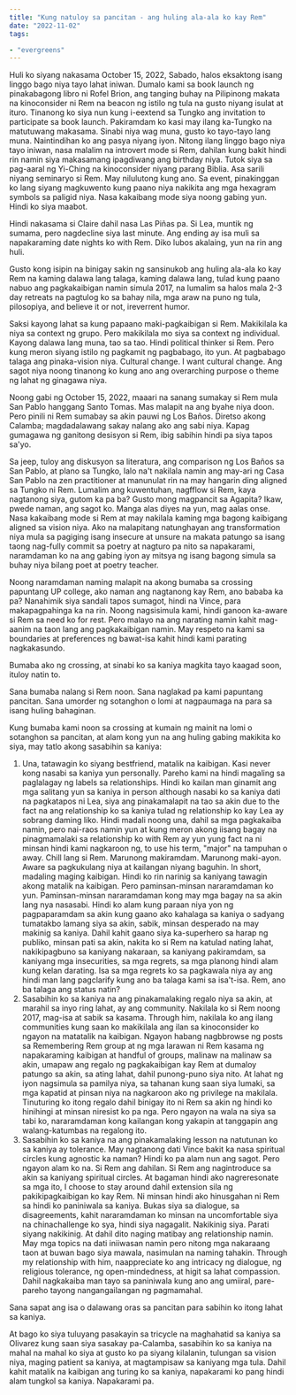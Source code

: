 ```yaml
---
title: "Kung natuloy sa pancitan - ang huling ala-ala ko kay Rem"
date: "2022-11-02"
tags:

- "evergreens"
---
```


Huli ko siyang nakasama October 15, 2022, Sabado, halos eksaktong isang linggo bago niya tayo lahat iniwan. Dumalo kami sa book launch ng pinakabagong libro ni Rofel Brion, ang tanging buhay na Pilipinong makata na kinoconsider ni Rem na beacon ng istilo ng tula na gusto niyang isulat at ituro. Tinanong ko siya nun kung i-eextend sa Tungko ang invitation to participate sa book launch. Pakiramdam ko kasi may ilang ka-Tungko na matutuwang makasama. Sinabi niya wag muna, gusto ko tayo-tayo lang muna. Naintindihan ko ang pasya niyang iyon. Nitong ilang linggo bago niya tayo iniwan, nasa malalim na introvert mode si Rem, dahilan kung bakit hindi rin namin siya makasamang ipagdiwang ang birthday niya. Tutok siya sa pag-aaral ng Yi-Ching na kinoconsider niyang parang Biblia. Asa sarili niyang seminaryo si Rem. May nilulutong kung ano. Sa event, pinakinggan ko lang siyang magkuwento kung paano niya nakikita ang mga hexagram symbols sa paligid niya. Nasa kakaibang mode siya noong gabing yun. Hindi ko siya maabot.

Hindi nakasama si Claire dahil nasa Las Piñas pa. Si Lea, muntik ng sumama, pero nagdecline siya last minute. Ang ending ay isa muli sa napakaraming date nights ko with Rem. Diko lubos akalaing, yun na rin ang huli.

Gusto kong isipin na binigay sakin ng sansinukob ang huling ala-ala ko kay Rem na kaming dalawa lang talaga, kaming dalawa lang, tulad kung paano nabuo ang pagkakaibigan namin simula 2017, na lumalim sa halos mala 2-3 day retreats na pagtulog ko sa bahay nila, mga araw na puno ng tula, pilosopiya, and believe it or not, ireverrent humor.

Saksi kayong lahat sa kung papaano maki-pagkaibigan si Rem. Makikilala ka niya sa context ng grupo. Pero makikilala mo siya sa context ng individual. Kayong dalawa lang muna, tao sa tao. Hindi political thinker si Rem. Pero kung meron siyang istilo ng pagkamit ng pagbabago, ito yun. At pagbabago talaga ang pinaka-vision niya. Cultural change. I want cultural change. Ang sagot niya noong tinanong ko kung ano ang overarching purpose o theme ng lahat ng ginagawa niya.

Noong gabi ng October 15, 2022, maaari na sanang sumakay si Rem mula San Pablo hanggang Santo Tomas. Mas malapit na ang byahe niya doon. Pero pinili ni Rem sumabay sa akin pauwi ng Los Baños. Diretso akong Calamba; magdadalawang sakay nalang ako ang sabi niya. Kapag gumagawa ng ganitong desisyon si Rem, ibig sabihin hindi pa siya tapos sa'yo.

Sa jeep, tuloy ang diskusyon sa literatura, ang comparison ng Los Baños sa San Pablo, at plano sa Tungko, lalo na't nakilala namin ang may-ari ng Casa San Pablo na zen practitioner at manunulat rin na may hangarin ding aligned sa Tungko ni Rem. Lumalim ang kuwentuhan, nagfflow si Rem, kaya nagtanong siya, gutom ka pa ba? Gusto mong magpancit sa Agapita? Ikaw, pwede naman, ang sagot ko. Manga alas diyes na yun, mag aalas onse. Nasa kakaibang mode si Rem at may nakilala kaming mga bagong kaibigang aligned sa vision niya. Ako na malapitang natunghayan ang transformation niya mula sa pagiging isang insecure at unsure na makata patungo sa isang taong nag-fully commit sa poetry at nagturo pa nito sa napakarami, naramdaman ko na ang gabing iyon ay mitsya ng isang bagong simula sa buhay niya bilang poet at poetry teacher.

Noong naramdaman naming malapit na akong bumaba sa crossing papuntang UP college, ako naman ang nagtanong kay Rem, ano bababa ka pa? Nanahimik siya sandali tapos sumagot, hindi na Vince, para makapagpahinga ka na rin. Noong nagsisimula kami, hindi ganoon ka-aware si Rem sa need ko for rest. Pero malayo na ang narating namin kahit mag-aanim na taon lang ang pagkakaibigan namin. May respeto na kami sa boundaries at preferences ng bawat-isa kahit hindi kami parating nagkakasundo.

Bumaba ako ng crossing, at sinabi ko sa kaniya magkita tayo kaagad soon, ituloy natin to.

Sana bumaba nalang si Rem noon. Sana naglakad pa kami papuntang pancitan. Sana umorder ng sotanghon o lomi at nagpaumaga na para sa isang huling bahaginan.

Kung bumaba kami noon sa crossing at kumain ng mainit na lomi o sotanghon sa pancitan, at alam kong yun na ang huling gabing makikita ko siya, may tatlo akong sasabihin sa kaniya:

1. Una, tatawagin ko siyang bestfriend, matalik na kaibigan. Kasi never kong nasabi sa kaniya yun personally. Pareho kami na hindi magaling sa paglalagay ng labels sa relationships. Hindi ko kailan man ginamit ang mga salitang yun sa kaniya in person although nasabi ko sa kaniya dati na pagkatapos ni Lea, siya ang pinakamalapit na tao sa akin due to the fact na ang relationship ko sa kaniya tulad ng relationship ko kay Lea ay sobrang daming liko. Hindi madali noong una, dahil sa mga pagkakaiba namin, pero nai-raos namin yun at kung meron akong iisang bagay na pinagmamalaki sa relationship ko with Rem ay yun yung fact na ni minsan hindi kami nagkaroon ng, to use his term, "major" na tampuhan o away. Chill lang si Rem. Marunong makiramdam. Marunong maki-ayon. Aware sa pagkukulang niya at kailangan niyang baguhin. In short, madaling maging kaibigan. Hindi ko rin narinig sa kaniyang tawagin akong matalik na kaibigan. Pero paminsan-minsan nararamdaman ko yun. Paminsan-minsan nararamdaman kong may mga bagay na sa akin lang nya nasasabi. Hindi ko alam kung paraan niya yon ng pagpaparamdam sa akin kung gaano ako kahalaga sa kaniya o sadyang tumatakbo lamang siya sa akin, sabik, minsan desperado na may makinig sa kaniya. Dahil kahit gaano siya ka-superhero sa harap ng publiko, minsan pati sa akin, nakita ko si Rem na katulad nating lahat, nakikipagbuno sa kaniyang nakaraan, sa kaniyang pakiramdam, sa kaniyang mga insecurities, sa mga regrets, sa mga planong hindi alam kung kelan darating. Isa sa mga regrets ko sa pagkawala niya ay ang hindi man lang pagclarify kung ano ba talaga kami sa isa't-isa. Rem, ano ba talaga ang status natin?
2. Sasabihin ko sa kaniya na ang pinakamalaking regalo niya sa akin, at marahil sa inyo ring lahat, ay ang community. Nakilala ko si Rem noong 2017, mag-isa at sabik sa kasama. Through him, nakilala ko ang ilang communities kung saan ko makikilala ang ilan sa kinoconsider ko ngayon na matatalik na kaibigan. Ngayon habang nagbbrowse ng posts sa Remembering Rem group at ng mga larawan ni Rem kasama ng napakaraming kaibigan at handful of groups, malinaw na malinaw sa akin, umapaw ang regalo ng pagkakaibigan kay Rem at dumaloy patungo sa akin, sa ating lahat, dahil punong-puno siya nito. At lahat ng iyon nagsimula sa pamilya niya, sa tahanan kung saan siya lumaki, sa mga kapatid at pinsan niya na nagkaroon ako ng privilege na makilala. Tinuturing ko itong regalo dahil binigay ito ni Rem sa akin ng hindi ko hinihingi at minsan niresist ko pa nga. Pero ngayon na wala na siya sa tabi ko, nararamdaman kong kailangan kong yakapin at tanggapin ang walang-katumbas na regalong ito.
3. Sasabihin ko sa kaniya na ang pinakamalaking lesson na natutunan ko sa kaniya ay tolerance. May nagtanong dati Vince bakit ka nasa spiritual circles kung agnostic ka naman? Hindi ko pa alam nun ang sagot. Pero ngayon alam ko na. Si Rem ang dahilan. Si Rem ang nagintroduce sa akin sa kaniyang spiritual circles. At bagaman hindi ako nagreresonate sa mga ito, I choose to stay around dahil extension sila ng pakikipagkaibigan ko kay Rem. Ni minsan hindi ako hinusgahan ni Rem sa hindi ko paniniwala sa kaniya. Bukas siya sa dialogue, sa disagreements, kahit nararamdaman ko minsan na uncomfortable siya na chinachallenge ko sya, hindi siya nagagalit. Nakikinig siya. Parati siyang nakikinig. At dahil dito naging matibay ang relationship namin. May mga topics na dati iniiwasan namin pero nitong mga nakaraang taon at buwan bago siya mawala, nasimulan na naming tahakin. Through my relationship with him, naappreciate ko ang intricacy ng dialogue, ng religious tolerance, ng open-mindedness, at higit sa lahat compassion. Dahil nagkakaiba man tayo sa paniniwala kung ano ang umiiral, pare-pareho tayong nangangailangan ng pagmamahal.

Sana sapat ang isa o dalawang oras sa pancitan para sabihin ko itong lahat sa kaniya.

At bago ko siya tuluyang pasakayin sa tricycle na maghahatid sa kaniya sa Olivarez kung saan siya sasakay pa-Calamba, sasabihin ko sa kaniya na mahal na mahal ko siya at gusto ko pa siyang kilalanin, tulungan sa vision niya, maging patient sa kaniya, at magtampisaw sa kaniyang mga tula. Dahil kahit matalik na kaibigan ang turing ko sa kaniya, napakarami ko pang hindi alam tungkol sa kaniya. Napakarami pa.